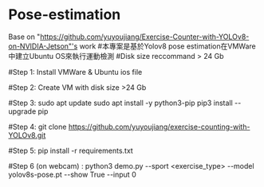 # Pose-estimation
Base on "https://github.com/yuyoujiang/Exercise-Counter-with-YOLOv8-on-NVIDIA-Jetson"'s work
#本專案是基於Yolov8 pose estimation在VMWare中建立Ubuntu OS來執行運動檢測
#Disk size reccommand > 24 Gb

#Step 1:
Install VMWare & Ubuntu ios file

#Step 2:
Create VM with disk size >24 Gb

#Step 3:
sudo apt update
sudo apt install -y python3-pip
pip3 install --upgrade pip

#Step 4:
git clone https://github.com/yuyoujiang/exercise-counting-with-YOLOv8.git

#Step 5:
pip install -r requirements.txt

#Step 6 (on webcam) :
python3 demo.py --sport <exercise_type> --model yolov8s-pose.pt --show True --input 0

